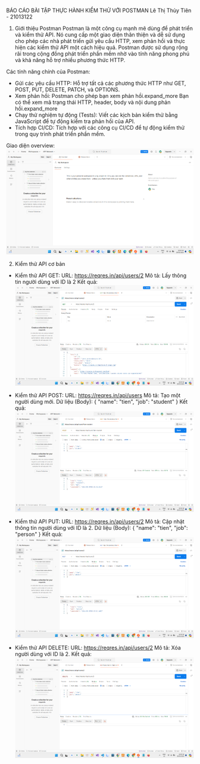 BÁO CÁO BÀI TẬP THỰC HÀNH KIỂM THỬ VỚI POSTMAN
Lê Thị Thủy Tiên - 21013122

1. Giới thiệu Postman
   Postman là một công cụ mạnh mẽ dùng để phát triển và kiểm thử API. Nó cung cấp một giao diện thân thiện và dễ sử dụng cho phép các nhà phát triển gửi yêu cầu HTTP, xem phản hồi và thực hiện các kiểm thử API một cách hiệu quả. Postman được sử dụng rộng rãi trong cộng đồng phát triển phần mềm nhờ vào tính năng phong phú và khả năng hỗ trợ nhiều phương thức HTTP.

Các tính năng chính của Postman:

- Gửi các yêu cầu HTTP: Hỗ trợ tất cả các phương thức HTTP như GET, POST, PUT, DELETE, PATCH, và OPTIONS.
- Xem phản hồi: Postman cho phép bạn xem phản hồi.expand_more Bạn có thể xem mã trạng thái HTTP, header, body và nội dung phản hồi.expand_more
- Chạy thử nghiệm tự động (Tests): Viết các kịch bản kiểm thử bằng JavaScript để tự động kiểm tra phản hồi của API.
- Tích hợp CI/CD: Tích hợp với các công cụ CI/CD để tự động kiểm thử trong quy trình phát triển phần mềm.

Giao diện overview:
![alt text](overview.png)

2. Kiểm thử API cơ bản

- Kiểm thử API GET:
  URL: https://reqres.in/api/users/2
  Mô tả: Lấy thông tin người dùng với ID là 2
  Kết quả:
  ![alt text](get.png)

- Kiểm thử API POST:
  URL: https://reqres.in/api/users
  Mô tả: Tạo một người dùng mới.
  Dữ liệu (Body):
  {
  "name": "tien",
  "job": "student"
  }
  Kết quả:
  ![alt text](post.png)

- Kiểm thử API PUT:
  URL: https://reqres.in/api/users/2
  Mô tả: Cập nhật thông tin người dùng với ID là 2.
  Dữ liệu (Body):
  {
  "name": "tien",
  "job": "person"
  }
  Kết quả:
  ![alt text](put.png)

- Kiểm thử API DELETE:
  URL: https://reqres.in/api/users/2
  Mô tả: Xóa người dùng với ID là 2.
  Kết quả:
  ![alt text](del.png)
